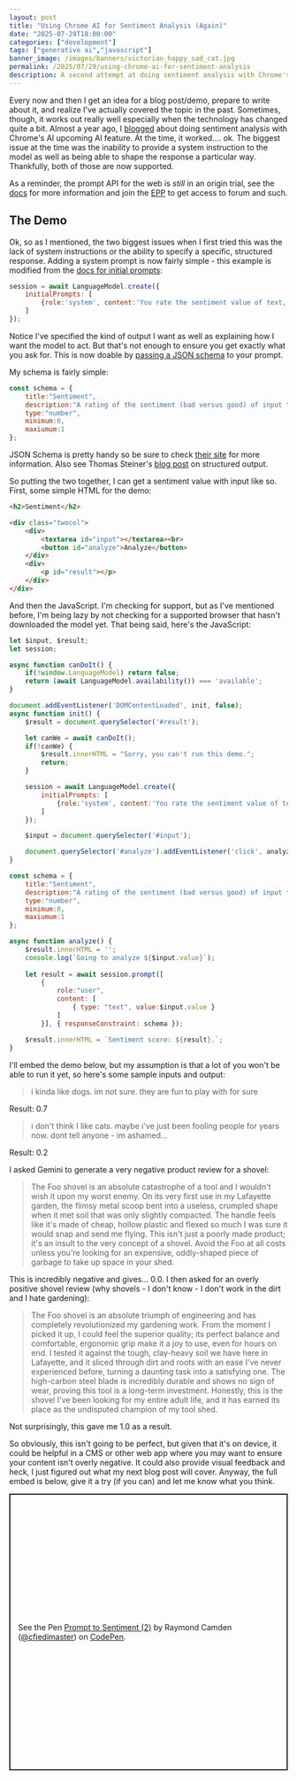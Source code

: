 ```yaml
---
layout: post
title: "Using Chrome AI for Sentiment Analysis (Again)"
date: "2025-07-29T18:00:00"
categories: ["development"]
tags: ["generative ai","javascript"]
banner_image: /images/banners/victorian_happy_sad_cat.jpg
permalink: /2025/07/29/using-chrome-ai-for-sentiment-analysis
description: A second attempt at doing sentiment analysis with Chrome's AI support.
---
```


Every now and then I get an idea for a blog post/demo, prepare to write about it, and realize I've actually covered the topic in the past. Sometimes, though, it works out really well especially when the technology has changed quite a bit. Almost a year ago, I [blogged](https://www.raymondcamden.com/2024/08/19/sentiment-analysis-on-device-with-ai-in-chrome) about doing sentiment analysis with Chrome's AI upcoming AI feature. At the time, it worked.... ok. The biggest issue at the time was the inability to provide a system instruction to the model as well as being able to shape the response a particular way. Thankfully, both of those are now supported.

As a reminder, the prompt API for the web is *still* in an origin trial, see the [docs](https://developer.chrome.com/docs/ai/built-in) for more information and join the [EPP](https://developer.chrome.com/docs/ai/join-epp?hl=en) to get access to forum and such. 

## The Demo

Ok, so as I mentioned, the two biggest issues when I first tried this was the lack of system instructions or the ability to specify a specific, structured response. Adding a system prompt is now fairly simple - this example is modified from the [docs for initial prompts](https://developer.chrome.com/docs/ai/prompt-api#initial_prompts):

```js
session = await LanguageModel.create({
	initialPrompts: [
		{role:'system', content:'You rate the sentiment value of text, giving it a score from 0 to 1 with 0 being the most negative, and 1 being the most positive.'}
	]
});
```

Notice I've specified the kind of output I want as well as explaining how I want the model to act. But that's not enough to ensure you get exactly what you ask for. This is now doable by [passing a JSON schema](https://developer.chrome.com/docs/ai/prompt-api#pass_a_json_schema) to your prompt. 

My schema is fairly simple:

```js
const schema = {
	title:"Sentiment",
	description:"A rating of the sentiment (bad versus good) of input text.",
	type:"number", 	
	minimum:0,
	maxiumum:1
};
```

JSON Schema is pretty handy so be sure to check [their site](https://json-schema.org/) for more information. Also see Thomas Steiner's [blog post](https://developer.chrome.com/docs/ai/structured-output-for-prompt-api) on structured output.

So putting the two together, I can get a sentiment value with input like so. First, some simple HTML for the demo:

```html
<h2>Sentiment</h2>

<div class="twocol">
	<div>
		<textarea id="input"></textarea><br>
		<button id="analyze">Analyze</button>
	</div>
	<div>
		<p id="result"></p>
	</div>
</div>
```

And then the JavaScript. I'm checking for support, but as I've mentioned before, I'm being lazy by not checking for a supported browser that hasn't downloaded the model yet. That being said, here's the JavaScript:

```js
let $input, $result;
let session;

async function canDoIt() {
	if(!window.LanguageModel) return false;
	return (await LanguageModel.availability()) === 'available';
}

document.addEventListener('DOMContentLoaded', init, false);
async function init() {
	$result = document.querySelector('#result');

	let canWe = await canDoIt();
	if(!canWe) {
		$result.innerHTML = "Sorry, you can't run this demo.";
		return;
	}

	session = await LanguageModel.create({
		initialPrompts: [
			{role:'system', content:'You rate the sentiment value of text, giving it a score from 0 to 1 with 0 being the most negative, and 1 being the most positive.'}
		]
	});

	$input = document.querySelector('#input');

	document.querySelector('#analyze').addEventListener('click', analyze, false);
}

const schema = {
	title:"Sentiment",
	description:"A rating of the sentiment (bad versus good) of input text.",
	type:"number", 	
	minimum:0,
	maxiumum:1
};

async function analyze() {
	$result.innerHTML = '';
	console.log(`Going to analyze ${$input.value}`);
	
	let result = await session.prompt([
		{
			role:"user",
			content: [
				{ type: "text", value:$input.value }
			]
		}], { responseConstraint: schema });

	$result.innerHTML = `Sentiment score: ${result}.`;
}
```

I'll embed the demo below, but my assumption is that a lot of you won't be able to run it yet, so here's some sample inputs and output:

<blockquote>
i kinda like dogs. im not sure. they are fun to play with for sure
</blockquote>

Result: 0.7

<blockquote>
i don't think I like cats. maybe i've just been fooling people for years now. dont tell anyone - im ashamed...
</blockquote>

Result: 0.2

I asked Gemini to generate a very negative product review for a shovel:

<blockquote>
The Foo shovel is an absolute catastrophe of a tool and I wouldn't wish it upon my worst enemy. On its very first use in my Lafayette garden, the flimsy metal scoop bent into a useless, crumpled shape when it met soil that was only slightly compacted. The handle feels like it's made of cheap, hollow plastic and flexed so much I was sure it would snap and send me flying. This isn't just a poorly made product; it's an insult to the very concept of a shovel. Avoid the Foo at all costs unless you're looking for an expensive, oddly-shaped piece of garbage to take up space in your shed.
</blockquote>

This is incredibly negative and gives... 0.0. I then asked for an overly positive shovel review (why shovels - I don't know - I don't work in the dirt and I hate gardening):

<blockquote>
The Foo shovel is an absolute triumph of engineering and has completely revolutionized my gardening work. From the moment I picked it up, I could feel the superior quality; its perfect balance and comfortable, ergonomic grip make it a joy to use, even for hours on end. I tested it against the tough, clay-heavy soil we have here in Lafayette, and it sliced through dirt and roots with an ease I've never experienced before, turning a daunting task into a satisfying one. The high-carbon steel blade is incredibly durable and shows no sign of wear, proving this tool is a long-term investment. Honestly, this is the shovel I've been looking for my entire adult life, and it has earned its place as the undisputed champion of my tool shed.
</blockquote>

Not surprisingly, this gave me 1.0 as a result.

So obviously, this isn't going to be perfect, but given that it's on device, it could be helpful in a CMS or other web app where you may want to ensure your content isn't overly negative. It could also provide visual feedback and heck, I just figured out what my next blog post will cover. Anyway, the full embed is below, give it a try (if you can) and let me know what you think.

<p class="codepen" data-height="500" data-theme-id="dark" data-default-tab="js,result" data-slug-hash="OPybbJQ" data-pen-title="Prompt to Sentiment (2)" data-user="cfjedimaster" style="height: 500px; box-sizing: border-box; display: flex; align-items: center; justify-content: center; border: 2px solid; margin: 1em 0; padding: 1em;">
  <span>See the Pen <a href="https://codepen.io/cfjedimaster/pen/OPybbJQ">
  Prompt to Sentiment (2)</a> by Raymond Camden (<a href="https://codepen.io/cfjedimaster">@cfjedimaster</a>)
  on <a href="https://codepen.io">CodePen</a>.</span>
</p>
<script async src="https://public.codepenassets.com/embed/index.js"></script>

<p>

